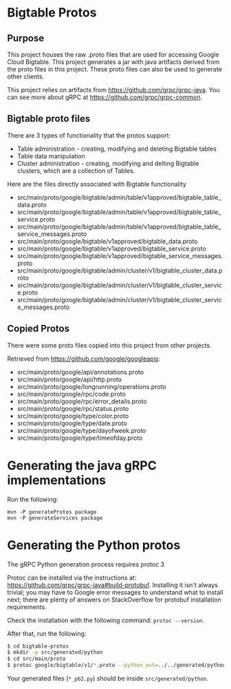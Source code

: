 # Bigtable Protos

## Purpose
This project houses the raw .proto files that are used for accessing Google Cloud Bigtable.  This project generates a jar with java artifacts derived from the proto files in this project.  These proto files can also be used to generate other clients.

This project relies on artifacts from https://github.com/grpc/grpc-java. You can see more about gRPC at https://github.com/grpc/grpc-common.

## Bigtable proto files

There are 3 types of functionality that the protos support:

* Table administration - creating, modifying and deleting Bigtable tables
* Table data manipulation
* Cluster administration - creating, modifying and delting Bigtable clusters, which are a collection of Tables.

Here are the files directly associated with Bigtable functionality 
* src/main/proto/google/bigtable/admin/table/v1approved/bigtable_table_data.proto
* src/main/proto/google/bigtable/admin/table/v1approved/bigtable_table_service.proto
* src/main/proto/google/bigtable/admin/table/v1approved/bigtable_table_service_messages.proto
* src/main/proto/google/bigtable/v1approved/bigtable_data.proto
* src/main/proto/google/bigtable/v1approved/bigtable_service.proto
* src/main/proto/google/bigtable/v1approved/bigtable_service_messages.proto
* src/main/proto/google/bigtable/admin/cluster/v1/bigtable_cluster_data.proto
* src/main/proto/google/bigtable/admin/cluster/v1/bigtable_cluster_service.proto
* src/main/proto/google/bigtable/admin/cluster/v1/bigtable_cluster_service_messages.proto

Copied Protos
--------------

There were some proto files copied into this project from other projects.

Retrieved from https://github.com/google/googleapis:

* src/main/proto/google/api/annotations.proto
* src/main/proto/google/api/http.proto
* src/main/proto/google/longrunning/operations.proto
* src/main/proto/google/rpc/code.proto
* src/main/proto/google/rpc/error_details.proto
* src/main/proto/google/rpc/status.proto
* src/main/proto/google/type/color.proto
* src/main/proto/google/type/date.proto
* src/main/proto/google/type/dayofweek.proto
* src/main/proto/google/type/timeofday.proto

# Generating the java gRPC implementations

Run the following:

```
mvn -P generateProtos package
mvn -P generateServices package
```

# Generating the Python protos

The gRPC Python generation process requires protoc 3

Protoc can be installed via the instructions at:
https://github.com/grpc/grpc-java#build-protobuf.
Installing it isn't always trivial;
you may have to Google error messages to understand what to install next;
there are plenty of answers on StackOverflow for protobuf installation requirements.  

Check the installation with the following command: `protoc --version`.

After that, run the following:

```bash
$ cd bigtable-protos
$ mkdir -p src/generated/python
$ cd src/main/proto
$ protoc google/bigtable/v1/*.proto --python_out=../../generated/python
```

Your generated files (`*_pb2.py`) should be inside `src/generated/python`.
